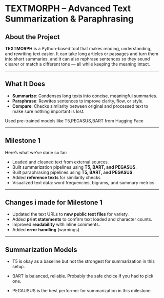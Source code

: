 # TEXTMORPH – Advanced Text Summarization & Paraphrasing

## About the Project
**TEXTMORPH** is a Python-based tool that makes reading, understanding, and rewriting text easier. It can take long articles or passages and turn them into short summaries, and it can also rephrase sentences so they sound clearer or match a different tone — all while keeping the meaning intact.  

---

## What It Does
- **Summarize**: Condenses long texts into concise, meaningful summaries.  
- **Paraphrase**: Rewrites sentences to improve clarity, flow, or style.  
- **Compare**: Checks similarity between original and processed text to make sure nothing important is lost.  

Used pre-trained models like T5,PEGASUS,BART from Hugging Face  

---

## Milestone 1
Here’s what we’ve done so far:  
- Loaded and cleaned text from external sources.  
- Built summarization pipelines using **T5, BART, and PEGASUS**.  
- Built paraphrasing pipelines using **T5, BART, and PEGASUS**.  
- Added **reference texts** for similarity checks.  
- Visualized text data: word frequencies, bigrams, and summary metrics.  

---

## Changes i made for Milestone 1
- Updated the text URLs to **new public text files** for variety.  
- Added **print statements** to confirm text loaded and character counts.  
- Improved **readability** with inline comments.  
- Added **error handling** (warnings).

---

## Summarization Models
- T5 is okay as a baseline but not the strongest for summarization in this setup.

- BART is balanced, reliable. Probably the safe choice if you had to pick one.

- PEGAUSUS is the best performer for summarization in this milestone.

